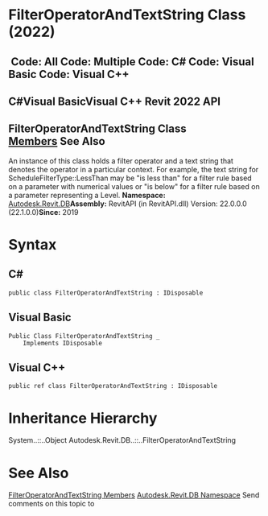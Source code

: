 # FilterOperatorAndTextString Class (2022)

﻿
 Code: All Code: Multiple Code: C# Code: Visual Basic Code: Visual C++   
---  
C#Visual BasicVisual C++
Revit 2022 API  
---  
FilterOperatorAndTextString Class  
[Members](1a60fc50-f262-e036-c86f-b6785762efa9.md "FilterOperatorAndTextString Members") See Also  
---  
An instance of this class holds a filter operator and a text string that denotes the operator in a particular context. For example, the text string for ScheduleFilterType::LessThan may be "is less than" for a filter rule based on a parameter with numerical values or "is below" for a filter rule based on a parameter representing a Level. 
**Namespace:** [Autodesk.Revit.DB](87546ba7-461b-c646-cbb1-2cb8f5bff8b2.md "Autodesk.Revit.DB Namespace")**Assembly:** RevitAPI (in RevitAPI.dll) Version: 22.0.0.0 (22.1.0.0)**Since:** 2019 
# Syntax
C#  
---  
```text
public class FilterOperatorAndTextString : IDisposable
```
  
Visual Basic  
---  
```text
Public Class FilterOperatorAndTextString _
	Implements IDisposable
```
  
Visual C++  
---  
```text
public ref class FilterOperatorAndTextString : IDisposable
```
  
# Inheritance Hierarchy
System..::..Object Autodesk.Revit.DB..::..FilterOperatorAndTextString
# See Also
[FilterOperatorAndTextString Members](1a60fc50-f262-e036-c86f-b6785762efa9.md "FilterOperatorAndTextString Members")
[Autodesk.Revit.DB Namespace](87546ba7-461b-c646-cbb1-2cb8f5bff8b2.md "Autodesk.Revit.DB Namespace")
Send comments on this topic to 